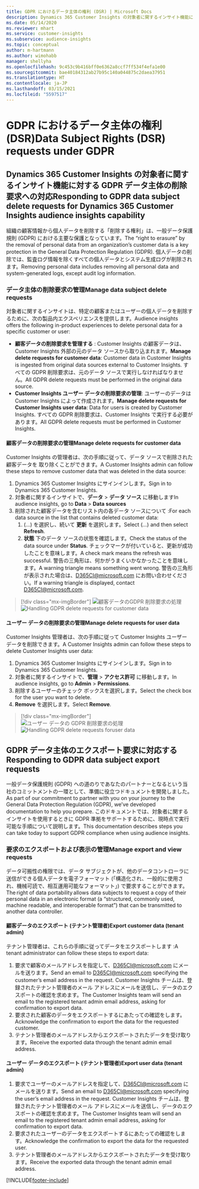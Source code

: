```yaml
---
title: GDPR におけるデータ主体の権利 (DSR) | Microsoft Docs
description: Dynamics 365 Customer Insights の対象者に関するインサイト機能についてデータ主体の要求に対応します。
ms.date: 05/14/2020
ms.reviewer: mhart
ms.service: customer-insights
ms.subservice: audience-insights
ms.topic: conceptual
author: m-hartmann
ms.author: wimohabb
manager: shellyha
ms.openlocfilehash: 9c453c9b416bff0e6362a8ccf7ff534f4efa1e00
ms.sourcegitcommit: bae40184312ab27b95c140a044875c2daea37951
ms.translationtype: HT
ms.contentlocale: ja-JP
ms.lasthandoff: 03/15/2021
ms.locfileid: "5597517"
---
```

# <a name="data-subject-rights-dsr-requests-under-gdpr"></a><span data-ttu-id="13379-103">GDPR におけるデータ主体の権利 (DSR)</span><span class="sxs-lookup"><span data-stu-id="13379-103">Data Subject Rights (DSR) requests under GDPR</span></span>

## <a name="responding-to-gdpr-data-subject-delete-requests-for-dynamics-365-customer-insights-audience-insights-capability"></a><span data-ttu-id="13379-104">Dynamics 365 Customer Insights の対象者に関するインサイト機能に対する GDPR データ主体の削除要求への対応</span><span class="sxs-lookup"><span data-stu-id="13379-104">Responding to GDPR data subject delete requests for Dynamics 365 Customer Insights audience insights capability</span></span>

<span data-ttu-id="13379-105">組織の顧客情報から個人データを削除する「削除する権利」は、一般データ保護規則 (GDPR) における主要な保護となっています。</span><span class="sxs-lookup"><span data-stu-id="13379-105">The “right to erasure” by the removal of personal data from an organization’s customer data is a key protection in the General Data Protection Regulation (GDPR).</span></span> <span data-ttu-id="13379-106">個人データの削除では、監査ログ情報を除くすべての個人データとシステム生成ログが削除されます。</span><span class="sxs-lookup"><span data-stu-id="13379-106">Removing personal data includes removing all personal data and system-generated logs, except audit log information.</span></span>

### <a name="manage-data-subject-delete-requests"></a><span data-ttu-id="13379-107">データ主体の削除要求の管理</span><span class="sxs-lookup"><span data-stu-id="13379-107">Manage data subject delete requests</span></span>

<span data-ttu-id="13379-108">対象者に関するインサイトは、特定の顧客またはユーザーの個人データを削除するために、次の製品内エクスペリエンスを提供します。</span><span class="sxs-lookup"><span data-stu-id="13379-108">Audience insights offers the following in-product experiences to delete personal data for a specific customer or user:</span></span>

- <span data-ttu-id="13379-109">**顧客データの削除要求を管理する** : Customer Insights の顧客データは、Customer Insights 外部の元のデータ ソースから取り込まれます。</span><span class="sxs-lookup"><span data-stu-id="13379-109">**Manage delete requests for customer data**: Customer data in Customer Insights is ingested from original data sources external to Customer Insights.</span></span> <span data-ttu-id="13379-110">すべての GDPR 削除要求は、元のデータ ソースで実行しなければなりません。</span><span class="sxs-lookup"><span data-stu-id="13379-110">All GDPR delete requests must be performed in the original data source.</span></span>
- <span data-ttu-id="13379-111">**Customer Insights ユーザー データの削除要求の管理**: ユーザーのデータは Customer Insights によって作成されます。</span><span class="sxs-lookup"><span data-stu-id="13379-111">**Manage delete requests for Customer Insights user data**: Data for users is created by Customer Insights.</span></span> <span data-ttu-id="13379-112">すべての GDPR 削除要求は、Customer Insights で実行する必要があります。</span><span class="sxs-lookup"><span data-stu-id="13379-112">All GDPR delete requests must be performed in Customer Insights.</span></span>

#### <a name="manage-delete-requests-for-customer-data"></a><span data-ttu-id="13379-113">顧客データの削除要求の管理</span><span class="sxs-lookup"><span data-stu-id="13379-113">Manage delete requests for customer data</span></span>

<span data-ttu-id="13379-114">Customer Insights の管理者は、次の手順に従って、データ ソースで削除された顧客データを 取り除くことができます。</span><span class="sxs-lookup"><span data-stu-id="13379-114">A Customer Insights admin can follow these steps to remove customer data that was deleted in the data source:</span></span>

1. <span data-ttu-id="13379-115">Dynamics 365 Customer Insights にサインインします。</span><span class="sxs-lookup"><span data-stu-id="13379-115">Sign in to Dynamics 365 Customer Insights.</span></span>
2. <span data-ttu-id="13379-116">対象者に関するインサイトで、**データ** > **データ ソース** に移動します</span><span class="sxs-lookup"><span data-stu-id="13379-116">In audience insights, go to **Data** > **Data sources**</span></span>
3. <span data-ttu-id="13379-117">削除された顧客データを含むリスト内の各データ ソースについて :</span><span class="sxs-lookup"><span data-stu-id="13379-117">For each data source in the list that contains deleted customer data:</span></span>
   1. <span data-ttu-id="13379-118">(...) を選択し、続いて **更新** を選択します。</span><span class="sxs-lookup"><span data-stu-id="13379-118">Select (...) and then select **Refresh**.</span></span>
   2. <span data-ttu-id="13379-119">**状態** 下のデータ ソースの状態を確認します。</span><span class="sxs-lookup"><span data-stu-id="13379-119">Check the status of the data source under **Status**.</span></span> <span data-ttu-id="13379-120">チェックマークが付いていると、更新が成功したことを意味します。</span><span class="sxs-lookup"><span data-stu-id="13379-120">A check mark means the refresh was successful.</span></span> <span data-ttu-id="13379-121">警告の三角形は、何かがうまくいかなかったことを意味します。</span><span class="sxs-lookup"><span data-stu-id="13379-121">A warning triangle means something went wrong.</span></span> <span data-ttu-id="13379-122">警告の三角形が表示された場合は、D365CI@microsoft.com にお問い合わせください。</span><span class="sxs-lookup"><span data-stu-id="13379-122">If a warning triangle is displayed, contact D365CI@microsoft.com.</span></span>

> [!div class="mx-imgBorder"]
> <span data-ttu-id="13379-123">![顧客データのGDPR 削除要求の処理](media/gdpr-data-sources.png "顧客データの GDPR 削除要求の処理")</span><span class="sxs-lookup"><span data-stu-id="13379-123">![Handling GDPR delete requests for customer data](media/gdpr-data-sources.png "Handling GDPR delete requests for customer data")</span></span>

#### <a name="manage-delete-requests-for-user-data"></a><span data-ttu-id="13379-124">ユーザー データの削除要求の管理</span><span class="sxs-lookup"><span data-stu-id="13379-124">Manage delete requests for user data</span></span>

<span data-ttu-id="13379-125">Customer Insights 管理者は、次の手順に従って Customer Insights ユーザー データを削除できます。</span><span class="sxs-lookup"><span data-stu-id="13379-125">A Customer Insights admin can follow these steps to delete Customer Insights user data:</span></span>

1. <span data-ttu-id="13379-126">Dynamics 365 Customer Insights にサインインします。</span><span class="sxs-lookup"><span data-stu-id="13379-126">Sign in to Dynamics 365 Customer Insights.</span></span>
2. <span data-ttu-id="13379-127">対象者に関するインサイトで、**管理** > **アクセス許可** に移動します。</span><span class="sxs-lookup"><span data-stu-id="13379-127">In audience insights, go to **Admin** > **Permissions**.</span></span>
3. <span data-ttu-id="13379-128">削除するユーザーのチェック ボックスを選択します。</span><span class="sxs-lookup"><span data-stu-id="13379-128">Select the check box for the user you want to delete.</span></span>
4. <span data-ttu-id="13379-129">**Remove** を選択します。</span><span class="sxs-lookup"><span data-stu-id="13379-129">Select **Remove**.</span></span>

> [!div class="mx-imgBorder"]
> <span data-ttu-id="13379-130">![ユーザー データの GDPR 削除要求の処理](media/gdpr-permissions.png "ユーザー データの GDPR 削除要求の処理")</span><span class="sxs-lookup"><span data-stu-id="13379-130">![Handling GDPR delete requests foruser data](media/gdpr-permissions.png "Handling GDPR delete requests for user data")</span></span>

## <a name="responding-to-gdpr-data-subject-export-requests"></a><span data-ttu-id="13379-131">GDPR データ主体のエクスポート要求に対応する</span><span class="sxs-lookup"><span data-stu-id="13379-131">Responding to GDPR data subject export requests</span></span>

<span data-ttu-id="13379-132">一般データ保護規則 (GDPR) への道のりであなたのパートナーとなるという当社のコミットメントの一環として、準備に役立つドキュメントを開発しました。</span><span class="sxs-lookup"><span data-stu-id="13379-132">As part of our commitment to partner with you on your journey to the General Data Protection Regulation (GDPR), we’ve developed documentation to help you prepare.</span></span> <span data-ttu-id="13379-133">このドキュメントでは、対象者に関するインサイトを使用するときに GDPR 準拠をサポートするために、現時点で実行可能な手順について説明します。</span><span class="sxs-lookup"><span data-stu-id="13379-133">This documentation describes steps you can take today to support GDPR compliance when using audience insights.</span></span>

### <a name="manage-export-and-view-requests"></a><span data-ttu-id="13379-134">要求のエクスポートおよび表示の管理</span><span class="sxs-lookup"><span data-stu-id="13379-134">Manage export and view requests</span></span>

<span data-ttu-id="13379-135">データ可搬性の権限では、データ サブジェクトが、他のデータコントローラに送信ができる個人データを電子フォーマット (「構造化され、一般的に使用され、機械可読で、相互運用可能なフォーマット」) で要求することができます。</span><span class="sxs-lookup"><span data-stu-id="13379-135">The right of data portability allows data subjects to request a copy of their personal data in an electronic format (a “structured, commonly used, machine readable, and interoperable format”) that can be transmitted to another data controller.</span></span>

#### <a name="export-customer-data-tenant-admin"></a><span data-ttu-id="13379-136">顧客データのエクスポート (テナント管理者)</span><span class="sxs-lookup"><span data-stu-id="13379-136">Export customer data (tenant admin)</span></span>

<span data-ttu-id="13379-137">テナント管理者は、これらの手順に従ってデータをエクスポートします :</span><span class="sxs-lookup"><span data-stu-id="13379-137">A tenant administrator can follow these steps to export data:</span></span>

1. <span data-ttu-id="13379-138">要求で顧客のメールアドレスを指定して、D365CI@microsoft.com にメールを送ります。</span><span class="sxs-lookup"><span data-stu-id="13379-138">Send an email to D365CI@microsoft.com specifying the customer’s email address in the request.</span></span> <span data-ttu-id="13379-139">Customer Insights チームは、登録されたテナント管理者のメール アドレスにメールを送信し、データのエクスポートの確認を求めます。</span><span class="sxs-lookup"><span data-stu-id="13379-139">The Customer Insights team will send an email to the registered tenant admin email address, asking for confirmation to export data.</span></span>
2. <span data-ttu-id="13379-140">要求された顧客のデータをエクスポートするにあたっての確認をします。</span><span class="sxs-lookup"><span data-stu-id="13379-140">Acknowledge the confirmation to export the data for the requested customer.</span></span>
3. <span data-ttu-id="13379-141">テナント管理者のメールアドレスからエクスポートされたデータを受け取ります。</span><span class="sxs-lookup"><span data-stu-id="13379-141">Receive the exported data through the tenant admin email address.</span></span>

#### <a name="export-user-data-tenant-admin"></a><span data-ttu-id="13379-142">ユーザー データのエクスポート (テナント管理者)</span><span class="sxs-lookup"><span data-stu-id="13379-142">Export user data (tenant admin)</span></span>

1. <span data-ttu-id="13379-143">要求でユーザーのメールアドレスを指定して、D365CI@microsoft.com にメールを送ります。</span><span class="sxs-lookup"><span data-stu-id="13379-143">Send an email to D365CI@microsoft.com specifying the user’s email address in the request.</span></span> <span data-ttu-id="13379-144">Customer Insights チームは、登録されたテナント管理者のメール アドレスにメールを送信し、データのエクスポートの確認を求めます。</span><span class="sxs-lookup"><span data-stu-id="13379-144">The Customer Insights team will send an email to the registered tenant admin email address, asking for confirmation to export data.</span></span>
2. <span data-ttu-id="13379-145">要求されたユーザーのデータをエクスポートするにあたっての確認をします。</span><span class="sxs-lookup"><span data-stu-id="13379-145">Acknowledge the confirmation to export the data for the requested user.</span></span>
3. <span data-ttu-id="13379-146">テナント管理者のメールアドレスからエクスポートされたデータを受け取ります。</span><span class="sxs-lookup"><span data-stu-id="13379-146">Receive the exported data through the tenant admin email address.</span></span>


[!INCLUDE[footer-include](../includes/footer-banner.md)]